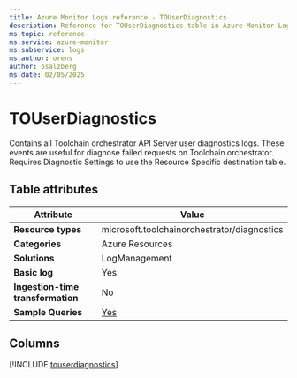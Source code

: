 ```yaml
---
title: Azure Monitor Logs reference - TOUserDiagnostics
description: Reference for TOUserDiagnostics table in Azure Monitor Logs.
ms.topic: reference
ms.service: azure-monitor
ms.subservice: logs
ms.author: orens
author: osalzberg
ms.date: 02/05/2025
---
```


# TOUserDiagnostics

Contains all Toolchain orchestrator API Server user diagnostics logs. These events are useful for diagnose failed requests on Toolchain orchestrator. Requires Diagnostic Settings to use the Resource Specific destination table.


## Table attributes

|Attribute|Value|
|---|---|
|**Resource types**|microsoft.toolchainorchestrator/diagnostics|
|**Categories**|Azure Resources|
|**Solutions**| LogManagement|
|**Basic log**|Yes|
|**Ingestion-time transformation**|No|
|**Sample Queries**|[Yes](/azure/azure-monitor/reference/queries/touserdiagnostics)|



## Columns
  
[!INCLUDE [touserdiagnostics](~/reusable-content/ce-skilling/azure/includes/azure-monitor/reference/tables/touserdiagnostics-include.md)]
